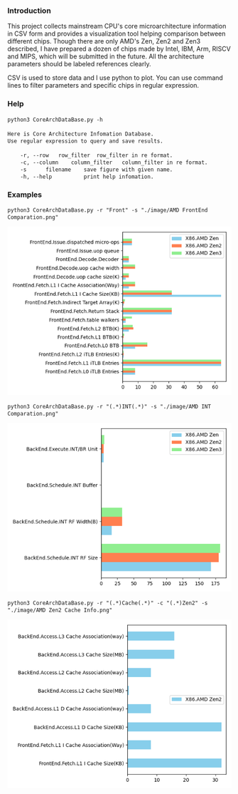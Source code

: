 ### Introduction

This project collects mainstream CPU's core microarchitecture information in CSV form and provides a visualization tool helping comparison between different chips. Though there are only AMD's Zen, Zen2 and Zen3 described, I have prepared a dozen of chips made by Intel, IBM, Arm, RISCV and MIPS, which will be submitted in the future. All the architecture parameters should be labeled references clearly.

CSV is used to store data and I use python to plot. You can use command lines to filter parameters and specific chips in regular expression.

### Help

```shell
python3 CoreArchDataBase.py -h

Here is Core Architecture Infomation Database.
Use regular expression to query and save results.

	-r, --row	row_filter	row_filter in re format.
	-c, --column	column_filter	column_filter in re format.
	-s		filename	save figure with given name.
	-h, --help			print help infomation.
```

### Examples

```shell
python3 CoreArchDataBase.py -r "Front" -s "./image/AMD FrontEnd Comparation.png"
```

![AMD FrontEnd Comparation](https://github.com/ExquisiteFunction/CoreArchComparison/blob/main/image/AMD%20FrontEnd%20Comparation.png)

```shell
python3 CoreArchDataBase.py -r "(.*)INT(.*)" -s "./image/AMD INT Comparation.png"
```

![AMD INT Comparation](https://github.com/ExquisiteFunction/CoreArchComparison/blob/main/image/AMD%20INT%20Comparation.png)

```shell
python3 CoreArchDataBase.py -r "(.*)Cache(.*)" -c "(.*)Zen2" -s "./image/AMD Zen2 Cache Info.png"
```

![AMD Zen2 Cache Info](https://github.com/ExquisiteFunction/CoreArchComparison/blob/main/image/AMD%20Zen2%20Cache%20Info.png)


